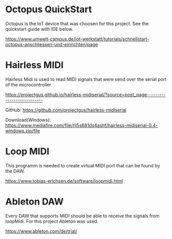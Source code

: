 # Octopus QuickStart
Octopus is the IoT device that was choosen for this project.
See the quickstart guide with IDE below.


https://www.umwelt-campus.de/iot-werkstatt/tutorials/schnellstart-octopus-anschliessen-und-einrichten/page


# Hairless MIDI
Hairless Midi is used to read MIDI signals that were send over the serial port of the microcontroller.


https://projectgus.github.io/hairless-midiserial/?source=post_page---------------------------

GitHub: https://github.com/projectgus/hairless-midiserial

Download(Windows): https://www.mediafire.com/file/rlj5s681ds4ashf/hairless-midiserial-0.4-windows.zip/file


# Loop MIDI
This programm is needed to create virtual MIDI port that can be found by the DAW.

https://www.tobias-erichsen.de/software/loopmidi.html


# Ableton DAW
Every DAW that supports MIDI should be able to receive the signals from loopMidi.
For this project Ableton was used.


https://www.ableton.com/de/trial/
